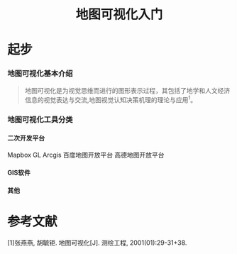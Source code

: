 # <center>地图可视化入门</center>

# 起步
### 地图可视化基本介绍
>地图可视化是为视觉思维而进行的图形表示过程，其包括了地学和人文经济信息的视觉表达与交流,地图视觉认知决策机理的理论与应用<sup>1</sup>。

### 地图可视化工具分类 
#### 二次开发平台
Mapbox GL
Arcgis
百度地图开放平台
高德地图开放平台
#### GIS软件
#### 其他
# 参考文献
[1]张燕燕, 胡毓钜. 地图可视化[J]. 测绘工程, 2001(01):29-31+38.
